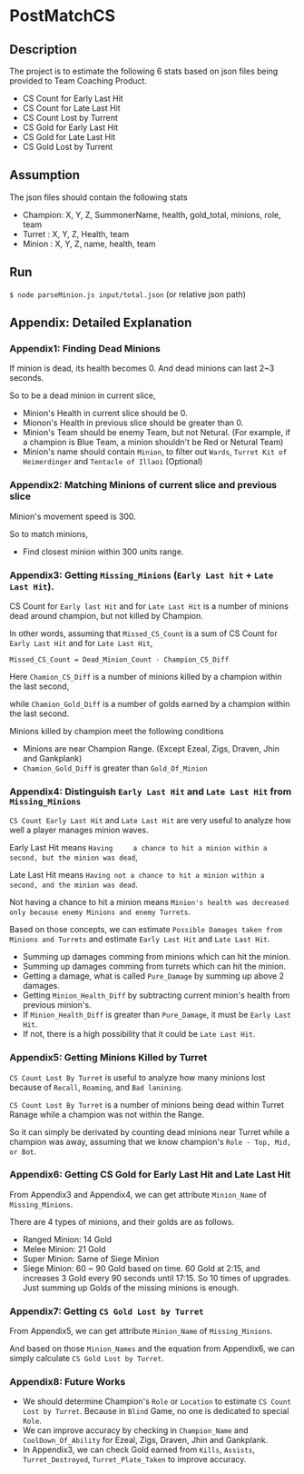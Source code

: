 # PostMatchCS
## Description
The project is to estimate the following 6 stats based on json files being provided to Team Coaching Product.
- CS Count for Early Last Hit
- CS Count for Late Last Hit
- CS Count Lost by Turrent
- CS Gold for Early Last Hit
- CS Gold for Late Last Hit
- CS Gold Lost by Turrent

## Assumption
The json files should contain the following stats
- Champion: X, Y, Z, SummonerName, health, gold_total, minions, role, team
- Turret  : X, Y, Z, Health, team
- Minion  : X, Y, Z, name, health, team

## Run
`$ node parseMinion.js input/total.json` (or relative json path)

## Appendix: Detailed Explanation
### Appendix1: Finding Dead Minions
If minion is dead, its health becomes 0. And dead minions can last 2~3 seconds.

So to be a dead minion in current slice,
- Minion's Health in current slice should be 0.
- Mionon's Health in previous slice should be greater than 0.
- Minion's Team should be enemy Team, but not Netural. (For example, if a champion is Blue Team, a minion shouldn't be Red or Netural Team)
- Minion's name should contain `Minion`, to filter out `Wards`, `Turret Kit of Heimerdinger` and `Tentacle of Illaoi` (Optional)

### Appendix2: Matching Minions of current slice and previous slice
Minion's movement speed is 300.

So to match minions,
- Find closest minion within 300 units range.

### Appendix3: Getting `Missing_Minions` (`Early Last hit` + `Late Last Hit`).
CS Count for `Early last Hit` and for `Late Last Hit` is a number of minions dead around champion, but not killed by Champion.

In other words, assuming that `Missed_CS_Count` is a sum of CS Count for `Early Last Hit` and for `Late Last Hit`,

`Missed_CS_Count = Dead_Minion_Count - Champion_CS_Diff`

Here `Chamion_CS_Diff` is a number of minions killed by a champion within the last second, 

while `Chamion_Gold_Diff` is a number of golds earned by a champion within the last second.

Minions killed by champion meet the following conditions
- Minions are near Champion Range. (Except Ezeal, Zigs, Draven, Jhin and Gankplank)
- `Chamion_Gold_Diff` is greater than `Gold_Of_Minion`

### Appendix4: Distinguish `Early Last Hit` and `Late Last Hit` from `Missing_Minions`
`CS Count Early Last Hit` and `Late Last Hit` are very useful to analyze how well a player manages minion waves.

Early Last Hit means `Having     a chance to hit a minion within a second, but the minion was dead`,

Late  Last Hit means `Having not a chance to hit a minion within a second, and the minion was dead`.

Not having a chance to hit a minion means `Minion's health was decreased only because enemy Minions and enemy Turrets`.

Based on those concepts, we can estimate `Possible Damages taken from Minions and Turrets` and estimate `Early Last Hit` and `Late Last Hit`.
- Summing up damages comming from minions which can hit the minion.
- Summing up damages comming from turrets which can hit the minion.
- Getting a damage, what is called `Pure_Damage` by summing up above 2 damages.
- Getting `Minion_Health_Diff` by subtracting current minion's health from previous minion's.
- If `Minion_Health_Diff` is greater than `Pure_Damage`, it must be `Early Last Hit`.
- If not, there is a high possibility that it could be `Late Last Hit`.

### Appendix5: Getting Minions Killed by Turret
`CS Count Lost By Turret` is useful to analyze how many minions lost because of `Recall`, `Roaming`, and `Bad lanining`.

`CS Count Lost By Turret` is a number of minions being dead within Turret Ranage while a champion was not within the Range.

So it can simply be derivated by counting dead minions near Turret while a champion was away, assuming that we know champion's `Role - Top, Mid, or Bot`.

### Appendix6: Getting CS Gold for Early Last Hit and Late Last Hit
From Appendix3 and Appendix4, we can get attribute `Minion_Name` of `Missing_Minions`.

There are 4 types of minions, and their golds are as follows.
- Ranged Minion: 14 Gold
- Melee  Minion: 21 Gold
- Super  Minion: Same of Siege Minion
- Siege  Minion: 60 ~ 90 Gold based on time. 60 Gold at 2:15, and increases 3 Gold every 90 seconds until 17:15. So 10 times of upgrades.
Just summing up Golds of the missing minions is enough.

### Appendix7: Getting `CS Gold Lost by Turret`
From Appendix5, we can get attribute `Minion_Name` of `Missing_Minions`.

And based on those `Minion_Names` and the equation from Appendix6, we can simply calculate `CS Gold Lost by Turret`.

### Appendix8: Future Works
- We should determine Champion's `Role` or `Location` to estimate `CS Count Lost by Turret`. Because in `Blind` Game, no one is dedicated to special `Role`.
- We can improve accuracy by checking in `Champion_Name` and `CoolDown_Of_Ability` for Ezeal, Zigs, Draven, Jhin and Gankplank.
- In Appendix3, we can check Gold earned from `Kills`, `Assists`, `Turret_Destroyed`, `Turret_Plate_Taken` to improve accuracy.